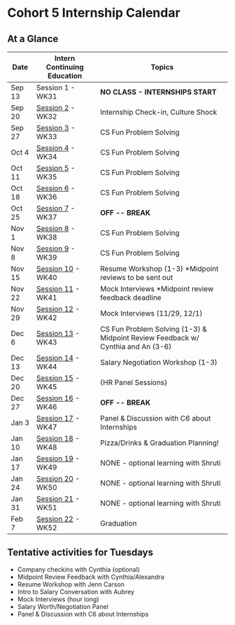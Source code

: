 # Cohort 5 Internship Calendar

## At a Glance

Date    | Intern Continuing Education         | Topics
--------|-------------------------------------|-----------------------------
Sep 13  | Session 1 - WK31 | **NO CLASS - INTERNSHIPS START**
Sep 20  | [Session 2](#session-2) - WK32 | Internship Check-in, Culture Shock
Sep 27  | [Session 3](#session-3) - WK33 | CS Fun Problem Solving
Oct 4   | [Session 4](#session-4) - WK34 | CS Fun Problem Solving
Oct 11  | [Session 5](#session-5) - WK35 |  CS Fun Problem Solving
Oct 18   | [Session 6](#session-6) - WK36 | CS Fun Problem Solving
Oct 25  | [Session 7](#session-7) - WK37 | **OFF -- BREAK**
Nov 1   | [Session 8](#session-8) - WK38 | CS Fun Problem Solving
Nov 8  | [Session 9](#session-9) - WK39 | CS Fun Problem Solving
Nov 15  | [Session 10](#session-10) - WK40 | Resume Workshop (1-3) *Midpoint reviews to be sent out
Nov 22  | [Session 11](#session-11) - WK41 | Mock Interviews *Midpoint review feedback deadline
Nov 29   | [Session 12](#session-12) - WK42 | Mock Interviews (11/29, 12/1)
Dec 6  | [Session 13](#session-13) - WK43 | CS Fun Problem Solving (1-3) & Midpoint Review Feedback w/ Cynthia and An (3-6)
Dec 13  | [Session 14](#session-14) - WK44 | Salary Negotiation Workshop (1-3)
Dec 20  | [Session 15](#session-15) - WK45 | {HR Panel Sessions}
Dec 27   | [Session 16](#session-16) - WK46 | **OFF -- BREAK**
Jan 3   | [Session 17](#session-17) - WK47 | Panel & Discussion with C6 about Internships
Jan 10  | [Session 18](#session-18) - WK48 | Pizza/Drinks & Graduation Planning!
Jan 17  | [Session 19](#session-19) - WK49 | NONE - optional learning with Shruti
Jan 24  |  [Session 20](#session-20) - WK50 | NONE - optional learning with Shruti
Jan 31  | [Session 21](#session-21) - WK51 | NONE - optional learning with Shruti
Feb 7   | [Session 22](#session-22) - WK52 | Graduation

## Tentative activities for Tuesdays
- Company checkins with Cynthia (optional)
- Midpoint Review Feedback with Cynthia/Alexandra
- Resume Workshop with Jenn Carson
- Intro to Salary Conversation with Aubrey
- Mock Interviews (hour long)
- Salary Worth/Negotiation Panel
- Panel & Discussion with C6 about Internships

